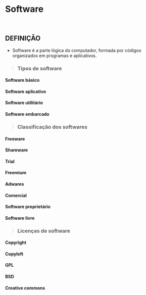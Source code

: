 # Software 

<br>

## DEFINIÇÃO
* Software é a parte lógica do computador, formada por códigos organizados em programas e aplicativos.

> ### Tipos de software

#### Software básico

#### Software aplicativo

#### Software utilitário

#### Software embarcado

> ### Classificação dos softwares

#### Freeware

#### Shareware

#### Trial

#### Freemium

#### Adwares

#### Comercial

#### Software proprietário

#### Software livre

> ### Licenças de software

#### Copyright

#### Copyleft

#### GPL

#### BSD

#### Creative commons